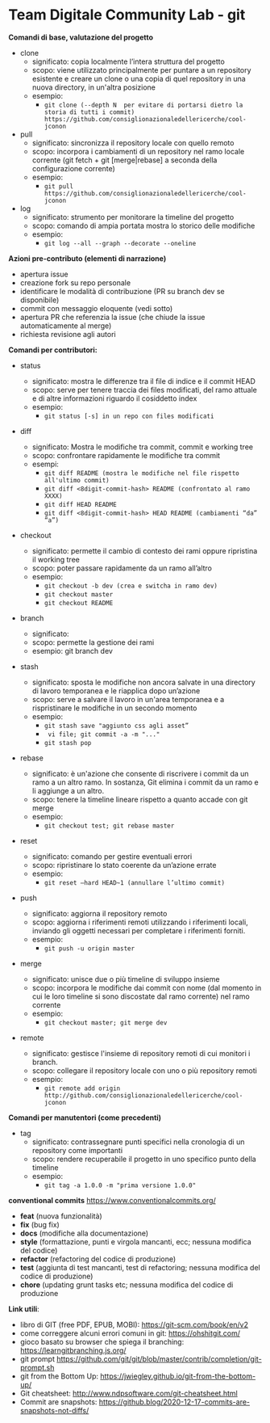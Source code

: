 # Team Digitale Community Lab - git
**Comandi di base, valutazione del progetto**
* clone
  * significato: copia localmente l’intera struttura del progetto 
  * scopo: viene utilizzato principalmente per puntare a un repository esistente e creare un clone o una copia di quel repository in una nuova directory, in un'altra posizione
  * esempio: 
    * ```git clone (--depth N  per evitare di portarsi dietro la storia di tutti i commit) https://github.com/consiglionazionaledellericerche/cool-jconon```
* pull
  * significato: sincronizza il repository locale con quello remoto
  * scopo:  incorpora i cambiamenti di un repository nel ramo locale corrente (git fetch + git [merge|rebase] a seconda della configurazione corrente)
  * esempio: 
    * ```git pull https://github.com/consiglionazionaledellericerche/cool-jconon```
* log
  * significato: strumento per monitorare la timeline del progetto
  * scopo: comando di ampia portata mostra lo storico delle modifiche
  * esempio: 
    * ```git log --all --graph --decorate --oneline```

**Azioni pre-contributo (elementi di narrazione)**
* apertura issue
* creazione fork su repo personale
* identificare le modalità di contribuzione (PR su branch dev se disponibile)
* commit con messaggio eloquente (vedi sotto)
* apertura PR che referenzia la issue (che chiude la issue automaticamente al merge)
* richiesta revisione agli autori

**Comandi per contributori:**
* status
  * significato: mostra le differenze tra il file di indice e il commit HEAD
  * scopo: serve per tenere traccia dei files modificati, del ramo attuale e di altre informazioni riguardo il cosiddetto index
  * esempio: 
    * ```git status [-s] in un repo con files modificati```
* diff
  * significato: Mostra le modifiche tra commit, commit e working tree
  * scopo: confrontare rapidamente le modifiche tra commit
  * esempi: 
    * ```git diff README (mostra le modifiche nel file rispetto all'ultimo commit)```
    * ```git diff <8digit-commit-hash> README (confrontato al ramo XXXX)```
    * ```git diff HEAD README```
    * ```git diff <8digit-commit-hash> HEAD README (cambiamenti “da” “a”)```

* checkout
  * significato: permette il cambio di contesto dei rami oppure ripristina il working tree
  * scopo: poter passare rapidamente da un ramo all’altro
  * esempio: 
    * ```git checkout -b dev (crea e switcha in ramo dev)```
    * ```git checkout master```
    * ```git checkout README```

* branch
  * significato: 
  * scopo: permette la gestione dei rami 
  * esempio: git branch dev

* stash
  * significato: sposta le modifiche non ancora salvate in una directory di lavoro temporanea e le riapplica dopo un’azione
  * scopo: serve a salvare il lavoro in un'area temporanea e a rispristinare le modifiche in un secondo momento
  * esempio: 
     * ```git stash save "aggiunto css agli asset”```
     * ``` vi file; git commit -a -m "..."```
     * ```git stash pop```

* rebase
  * significato: è un'azione che consente di riscrivere i commit da un ramo a un altro ramo. In sostanza, Git elimina  i commit da un ramo e li aggiunge a un altro.
  * scopo: tenere la timeline lineare rispetto a quanto accade con git merge
  * esempio: 
    * ```git checkout test; git rebase master```
* reset
  * significato: comando per gestire eventuali errori
  * scopo: ripristinare lo stato coerente da un’azione errate
  * esempio: 
    * ```git reset –hard HEAD~1 (annullare l’ultimo commit)```
* push
  * significato: aggiorna il repository remoto
  * scopo: aggiorna i riferimenti remoti utilizzando i riferimenti locali, inviando gli oggetti necessari per completare i riferimenti forniti.
  * esempio: 
    * ```git push -u origin master```
* merge
  * significato: unisce due o più timeline di sviluppo insieme
  * scopo: incorpora le modifiche dai commit con nome (dal momento in cui le loro timeline si sono discostate dal ramo corrente) nel ramo corrente
  * esempio: 
    * ```git checkout master; git merge dev```
* remote
  * significato: gestisce l'insieme di repository remoti  di cui monitori i branch.
  * scopo: collegare il repository locale con uno o più repository remoti
  * esempio: 
    * ```git remote add origin http://github.com/consiglionazionaledellericerche/cool-jconon```

**Comandi per manutentori (come precedenti)**
* tag
  * significato: contrassegnare punti specifici nella cronologia di un repository come importanti
  * scopo: rendere recuperabile il progetto in uno specifico punto della timeline
  * esempio: 
    * ```git tag -a 1.0.0 -m "prima versione 1.0.0"```

 **conventional commits** https://www.conventionalcommits.org/
* **feat** (nuova funzionalità)
* **fix** (bug fix)
* **docs** (modifiche alla documentazione)
* **style** (formattazione, punti e virgola mancanti, ecc; nessuna modifica del codice)
* **refactor** (refactoring del codice di produzione)
* **test** (aggiunta di test mancanti, test di refactoring; nessuna modifica del codice di produzione)
* **chore** (updating grunt tasks etc; nessuna modifica del codice di produzione

**Link utili**:
* libro di GIT (free PDF, EPUB, MOBI): https://git-scm.com/book/en/v2 
* come correggere alcuni errori comuni in git: https://ohshitgit.com/ 
* gioco basato su browser che spiega il branching: https://learngitbranching.js.org/ 
* git prompt https://github.com/git/git/blob/master/contrib/completion/git-prompt.sh 
* git from the Bottom Up: https://jwiegley.github.io/git-from-the-bottom-up/ 
* Git cheatsheet: http://www.ndpsoftware.com/git-cheatsheet.html 
* Commit are snapshots: https://github.blog/2020-12-17-commits-are-snapshots-not-diffs/
